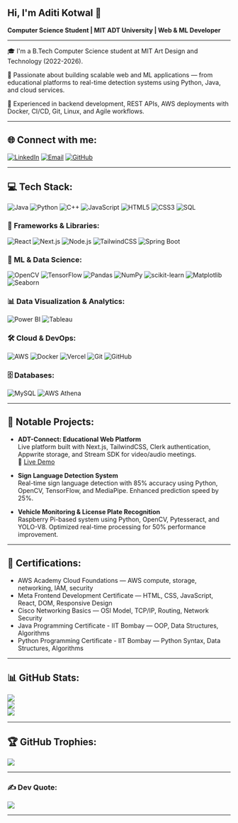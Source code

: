 ## Hi, I'm Aditi Kotwal 👋  
**Computer Science Student | MIT ADT University | Web & ML Developer**

---

🎓 I'm a B.Tech Computer Science student at MIT Art Design and Technology (2022-2026).

🚀 Passionate about building scalable web and ML applications — from educational platforms to real-time detection systems using Python, Java, and cloud services.

🤝 Experienced in backend development, REST APIs, AWS deployments with Docker, CI/CD, Git, Linux, and Agile workflows.

---

## 🌐 Connect with me:
[![LinkedIn](https://img.shields.io/badge/LinkedIn-%230077B5.svg?logo=linkedin&logoColor=white)](https://linkedin.com/in/aditi)
[![Email](https://img.shields.io/badge/Email-D14836?logo=gmail&logoColor=white)](mailto:aditikotwal4088@gmail.com)
[![GitHub](https://img.shields.io/badge/GitHub-100000?style=for-the-badge&logo=github&logoColor=white)](https://github.com/Aditi-Kotwal)

---

## 💻 Tech Stack:
![Java](https://img.shields.io/badge/Java-%23ED8B00.svg?style=for-the-badge&logo=openjdk&logoColor=white)
![Python](https://img.shields.io/badge/Python-3670A0?style=for-the-badge&logo=python&logoColor=ffdd54)
![C++](https://img.shields.io/badge/C++-%2300599C.svg?style=for-the-badge&logo=c%2B%2B&logoColor=white)
![JavaScript](https://img.shields.io/badge/JavaScript-%23323330.svg?style=for-the-badge&logo=javascript&logoColor=%23F7DF1E)
![HTML5](https://img.shields.io/badge/HTML5-%23E34F26.svg?style=for-the-badge&logo=html5&logoColor=white)
![CSS3](https://img.shields.io/badge/CSS3-%231572B6.svg?style=for-the-badge&logo=css3&logoColor=white)
![SQL](https://img.shields.io/badge/SQL-%23CC2927.svg?style=for-the-badge&logo=microsoft-sql-server&logoColor=white)

### 🚀 Frameworks & Libraries:
![React](https://img.shields.io/badge/React-%2320232a.svg?style=for-the-badge&logo=react&logoColor=%2361DAFB)
![Next.js](https://img.shields.io/badge/Next.js-black?style=for-the-badge&logo=next.js&logoColor=white)
![Node.js](https://img.shields.io/badge/Node.js-6DA55F?style=for-the-badge&logo=node.js&logoColor=white)
![TailwindCSS](https://img.shields.io/badge/TailwindCSS-%2338B2AC.svg?style=for-the-badge&logo=tailwind-css&logoColor=white)
![Spring Boot](https://img.shields.io/badge/Spring_Boot-6DB33F?style=for-the-badge&logo=spring-boot&logoColor=white)

### 🧠 ML & Data Science:
![OpenCV](https://img.shields.io/badge/OpenCV-5C3EE8?style=for-the-badge&logo=opencv&logoColor=white)
![TensorFlow](https://img.shields.io/badge/TensorFlow-%23FF6F00.svg?style=for-the-badge&logo=TensorFlow&logoColor=white)
![Pandas](https://img.shields.io/badge/Pandas-%23150458.svg?style=for-the-badge&logo=pandas&logoColor=white)
![NumPy](https://img.shields.io/badge/NumPy-%23013243.svg?style=for-the-badge&logo=numpy&logoColor=white)
![scikit-learn](https://img.shields.io/badge/scikit--learn-%23F7931E.svg?style=for-the-badge&logo=scikit-learn&logoColor=white)
![Matplotlib](https://img.shields.io/badge/Matplotlib-%23ffffff.svg?style=for-the-badge&logo=Matplotlib&logoColor=black)
![Seaborn](https://img.shields.io/badge/Seaborn-4C72B0?style=for-the-badge&logo=seaborn&logoColor=white)

### 📊 Data Visualization & Analytics:
![Power BI](https://img.shields.io/badge/Power_BI-F2C811?style=for-the-badge&logo=powerbi&logoColor=black)
![Tableau](https://img.shields.io/badge/Tableau-E97627?style=for-the-badge&logo=tableau&logoColor=white)

### 🛠️ Cloud & DevOps:
![AWS](https://img.shields.io/badge/AWS-%23FF9900.svg?style=for-the-badge&logo=amazon-aws&logoColor=white)
![Docker](https://img.shields.io/badge/Docker-%230db7ed.svg?style=for-the-badge&logo=docker&logoColor=white)
![Vercel](https://img.shields.io/badge/Vercel-%23000000.svg?style=for-the-badge&logo=vercel&logoColor=white)
![Git](https://img.shields.io/badge/Git-fc6d26?style=for-the-badge&logo=git&logoColor=white)
![GitHub](https://img.shields.io/badge/GitHub-%23121011.svg?style=for-the-badge&logo=github&logoColor=white)

### 🗄️ Databases:
![MySQL](https://img.shields.io/badge/MySQL-4479A1.svg?style=for-the-badge&logo=mysql&logoColor=white)
![AWS Athena](https://img.shields.io/badge/AWS_Athena-FF9900?style=for-the-badge&logo=amazon-aws&logoColor=white)

---

## 📌 Notable Projects:

- **ADT-Connect: Educational Web Platform**  
  Live platform built with Next.js, TailwindCSS, Clerk authentication, Appwrite storage, and Stream SDK for video/audio meetings.  
  🔗 [Live Demo](https://adt-connect.vercel.app)

- **Sign Language Detection System**  
  Real-time sign language detection with 85% accuracy using Python, OpenCV, TensorFlow, and MediaPipe. Enhanced prediction speed by 25%.

- **Vehicle Monitoring & License Plate Recognition**  
  Raspberry Pi-based system using Python, OpenCV, Pytesseract, and YOLO-V8. Optimized real-time processing for 50% performance improvement.

---

## 🏅 Certifications:
- AWS Academy Cloud Foundations — AWS compute, storage, networking, IAM, security
- Meta Frontend Development Certificate — HTML, CSS, JavaScript, React, DOM, Responsive Design
- Cisco Networking Basics — OSI Model, TCP/IP, Routing, Network Security
- Java Programming Certificate - IIT Bombay — OOP, Data Structures, Algorithms
- Python Programming Certificate - IIT Bombay — Python Syntax, Data Structures, Algorithms

---

## 📊 GitHub Stats:
![](https://github-readme-stats.vercel.app/api?username=Aditi-Kotwal&theme=merko&hide_border=false&show_icons=true)  
![](https://nirzak-streak-stats.vercel.app/?user=Aditi-Kotwal&theme=merko&hide_border=false)  
![](https://github-readme-stats.vercel.app/api/top-langs/?username=Aditi-Kotwal&theme=merko&hide_border=false&layout=compact)


---

## 🏆 GitHub Trophies:
![](https://github-profile-trophy.vercel.app/?username=Aditi-Kotwal&theme=transparent&no-frame=false&no-bg=true&margin-w=4)

---

### ✍️ Dev Quote:
![](https://quotes-github-readme.vercel.app/api?type=horizontal&theme=radical)

---

